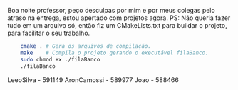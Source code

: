 Boa noite professor, peço desculpas por mim e
por meus colegas pelo atraso na entrega, estou 
apertado com projetos agora.
PS: Não queria fazer tudo em um arquivo só, 
então fiz um CMakeLists.txt para buildar o projeto,
para facilitar o seu trabalho.

```sh
    cmake . # Gera os arquivos de compilação.
    make    # Compila o projeto gerando o executável filaBanco.
    sudo chmod +x ./filaBanco
    ./filaBanco
```

LeeoSilva - 591149
AronCamossi - 589977
Joao - 588466
